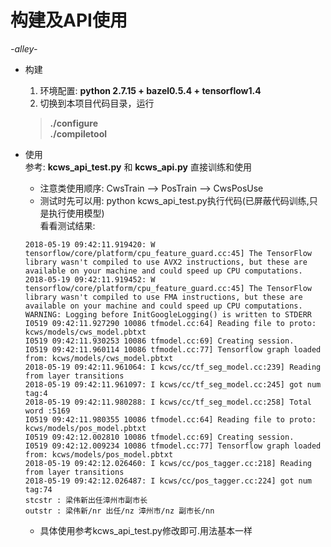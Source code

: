 

# 构建及API使用

*-alley-*


* 构建  
  1. 环境配置: **python 2.7.15 + bazel0.5.4 + tensorflow1.4**  
  2. 切换到本项目代码目录，运行  
    > **./configure**  
    > **./compiletool**  
* 使用  
  参考: **kcws_api_test.py** 和 **kcws_api.py** 直接训练和使用  
  * 注意类使用顺序: CwsTrain --> PosTrain --> CwsPosUse  
  * 测试时先可以用: python kcws_api_test.py执行代码(已屏蔽代码训练,只是执行使用模型)  
    看看测试结果:   
  ```
  2018-05-19 09:42:11.919420: W tensorflow/core/platform/cpu_feature_guard.cc:45] The TensorFlow library wasn't compiled to use AVX2 instructions, but these are available on your machine and could speed up CPU computations.
  2018-05-19 09:42:11.919452: W tensorflow/core/platform/cpu_feature_guard.cc:45] The TensorFlow library wasn't compiled to use FMA instructions, but these are available on your machine and could speed up CPU computations.
  WARNING: Logging before InitGoogleLogging() is written to STDERR
  I0519 09:42:11.927290 10086 tfmodel.cc:64] Reading file to proto: kcws/models/cws_model.pbtxt
  I0519 09:42:11.930253 10086 tfmodel.cc:69] Creating session.
  I0519 09:42:11.960114 10086 tfmodel.cc:77] Tensorflow graph loaded from: kcws/models/cws_model.pbtxt
  2018-05-19 09:42:11.961064: I kcws/cc/tf_seg_model.cc:239] Reading from layer transitions
  2018-05-19 09:42:11.961097: I kcws/cc/tf_seg_model.cc:245] got num tag:4
  2018-05-19 09:42:11.980288: I kcws/cc/tf_seg_model.cc:258] Total word :5169
  I0519 09:42:11.980355 10086 tfmodel.cc:64] Reading file to proto: kcws/models/pos_model.pbtxt
  I0519 09:42:12.002810 10086 tfmodel.cc:69] Creating session.
  I0519 09:42:12.009234 10086 tfmodel.cc:77] Tensorflow graph loaded from: kcws/models/pos_model.pbtxt
  2018-05-19 09:42:12.026460: I kcws/cc/pos_tagger.cc:218] Reading from layer transitions
  2018-05-19 09:42:12.026487: I kcws/cc/pos_tagger.cc:224] got num tag:74
  stcstr : 梁伟新出任漳州市副市长
  outstr : 梁伟新/nr 出任/nz 漳州市/nz 副市长/nn
  ```

  * 具体使用参考kcws_api_test.py修改即可.用法基本一样

